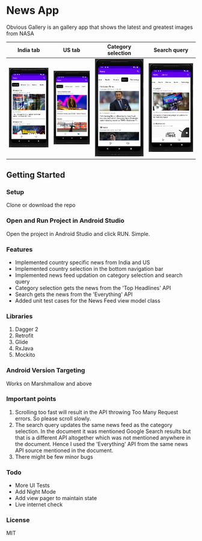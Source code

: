 # News App
Obvious Gallery is an gallery app that shows the latest and greatest images from NASA

India tab             |  US tab          |  Category selection | Search query
:-------------------------:|:-------------------------:|:-------------------------:|:-------------------------:|
![](screenshots/Image-1.png)  |  ![](screenshots/Image-2.png)  |  ![](screenshots/Image-3.png) |  ![](screenshots/Image-4.png)

## Getting Started
### Setup
Clone or download the repo 

### Open and Run Project in Android Studio
Open the project in Android Studio and click RUN. Simple.

### Features
 - Implemented country specific news from India and US
 - Implemented country selection in the bottom navigation bar
 - Implemented news feed updation on category selection and search query
 - Category selection gets the news from the 'Top Headlines' API
 - Search gets the news from the 'Everything' API
 - Added unit test cases for the News Feed view model class

### Libraries
1. Dagger 2
2. Retrofit
2. Glide
2. RxJava
3. Mockito

### Android Version Targeting
Works on Marshmallow and above

### Important points
1. Scrolling too fast will result in the API throwing Too Many Request errors. So please scroll slowly.
2. The search query updates the same news feed as the category selection. In the document it was mentioned Google Search results but that is a different API altogether which was not mentioned anywhere in the document. Hence I used the 'Everything' API from the same news API source mentioned in the document.
3. There might be few minor bugs

### Todo

 - More UI Tests
 - Add Night Mode
 - Add view pager to maintain state
 - Live internet check

### License

MIT